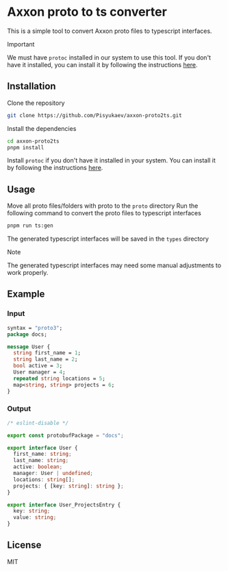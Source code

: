 # Axxon proto to ts converter

This is a simple tool to convert Axxon proto files to typescript interfaces.

> [!IMPORTANT]  
> We must have `protoc` installed in our system to use this tool.
> If you don't have it installed, you can install it by following the instructions [here](https://grpc.io/docs/protoc-installation/).


## Installation

Clone the repository

```bash
git clone https://github.com/Pisyukaev/axxon-proto2ts.git
```

Install the dependencies

```bash
cd axxon-proto2ts
pnpm install
```

Install `protoc` if you don't have it installed in your system. You can install it by following the instructions [here](https://grpc.io/docs/protoc-installation/).

## Usage

Move all proto files/folders with proto to the `proto` directory
Run the following command to convert the proto files to typescript interfaces

```bash
pnpm run ts:gen
```

The generated typescript interfaces will be saved in the `types` directory

> [!NOTE]
> The generated typescript interfaces may need some manual adjustments to work properly.

## Example

### Input

```protobuf /proto/example.proto
syntax = "proto3";
package docs;

message User {
  string first_name = 1;
  string last_name = 2;
  bool active = 3;
  User manager = 4;
  repeated string locations = 5;
  map<string, string> projects = 6;
}

```

### Output

```typescript /types/example.ts
/* eslint-disable */

export const protobufPackage = "docs";

export interface User {
  first_name: string;
  last_name: string;
  active: boolean;
  manager: User | undefined;
  locations: string[];
  projects: { [key: string]: string };
}

export interface User_ProjectsEntry {
  key: string;
  value: string;
}
```

## License

MIT